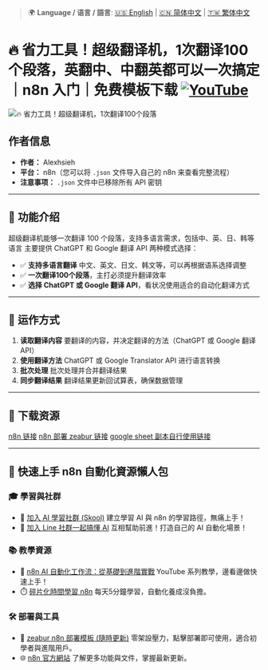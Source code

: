 > 🌍 **Language / 语言 / 語言**: [🇺🇸 English](./readme-en.md) | [🇨🇳 简体中文](./readme-cn.md) | [🇹🇼 繁体中文](./readme.md)

# 🔥 省力工具！超级翻译机，1次翻译100个段落，英翻中、中翻英都可以一次搞定｜n8n 入门｜免费模板下载 [![YouTube](https://img.shields.io/badge/Watch%20on-YouTube-red?logo=youtube)](https://youtu.be/LtCnZTV3cgs)

![🔥 省力工具！超级翻译机，1次翻译100个段落](https://github.com/qwedsazxc78/ai-automation-n8n/blob/main/n8n/7-super-translator-100-batch/cover.png?raw=true)

## 作者信息

* **作者：** Alexhsieh
* **平台：** n8n（您可以将 `.json` 文件导入自己的 n8n 来查看完整流程）
* **注意事项：** `.json` 文件中已移除所有 API 密钥

---

## 📌 功能介绍

超级翻译机能够一次翻译 100 个段落，支持多语言需求，包括中、英、日、韩等语言
主要提供 ChatGPT 和 Google 翻译 API 两种模式选择：

* ✅ **支持多语言翻译** 中文、英文、日文、韩文等，可以再根据语系选择调整
* ✅ **一次翻译100个段落**，主打必须提升翻译效率
* ✅ **选择 ChatGPT 或 Google 翻译 API**，看状况使用适合的自动化翻译方式

---

## 🔧 运作方式

1. **读取翻译内容** 要翻译的内容，并决定翻译的方法（ChatGPT 或 Google 翻译 API）
2. **使用翻译方法** ChatGPT 或 Google Translator API 进行语言转换
3. **批次处理** 批次处理并合并翻译结果
4. **同步翻译结果** 翻译结果更新回试算表，确保数据管理

---

## 🚀 下载资源

[n8n 链接](https://n8n.io/)
[n8n 部署 zeabur 链接](https://zeabur.com/referral?referralCode=qwedsazxc78)
[google sheet 副本自行使用链接](https://docs.google.com/spreadsheets/d/1Gvk792yOVVI4UHTb6eahPv2IQ8FR1mO8MjIG-8ZzT7Y/edit?usp=sharing)

---

## 🚀 快速上手 n8n 自動化資源懶人包

### 🎓 學習與社群

* 🔗 [加入 AI 學習社群 (Skool)](https://www.skool.com/ai-brain-alex/about?ref=5dde9b20e8e7432aa9a01df6e89685f4)
  建立學習 AI 與 n8n 的學習路徑，無痛上手！
* 🔗 [加入 Line 社群一起搞懂 AI](https://line.me/ti/g2/ZypIgLSzVPweRBgBqKvaRU10WEmnotuZOr7Lpg)
  互相幫助前進！打造自己的 AI 自動化場景！

### 📚 教學資源

* 🎥 [n8n AI 自動化工作流：從基礎到進階實戰](https://youtube.com/playlist?list=PLUf88uk7T54I83MBdbuXgUuA8rVklF4FA&si=wHsQw8YJu-erSdLd)
  YouTube 系列教學，邊看邊做快速上手！
* ⏱️ [碎片化時間學習 n8n](https://youtube.com/playlist?list=PLUf88uk7T54Iv6LV2NFgdTghaX2cPhtgH&si=G3gj2qn179ZFUqAZ)
  每天5分鐘學習，自動化養成沒負擔。

### 🛠️ 部署與工具

* 🧩 [zeabur n8n 部署模板 (隨時更新)](https://zeabur.com/zh-TW/templates/0TUVZ7?referralDesktop=qwedsazxc78)
  零架設壓力，點擊部署即可使用，適合初學者與進階用戶。
* 🌐 [n8n 官方網站](https://n8n.io/)
  了解更多功能與文件，掌握最新更新。
